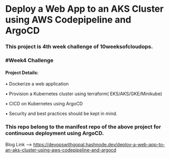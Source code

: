 # Deploy a Web App to an AKS Cluster using AWS Codepipeline and ArgoCD
### This project is 4th week challenge of 10weeksofcloudops.

### #Week4 Challenge
#### Project Details:
• Dockerize a web application

• Provision a Kubernetes cluster using terraform( EKS/AKS/GKE/Minikube)

• CICD on Kubernetes using ArgoCD

• Security and best practices should be kept in mind.

### This repo belong to the manifest repo of the above project for continuous deployment using ArgoCD.

Blog Link --> https://devopswithgopal.hashnode.dev/deploy-a-web-app-to-an-aks-cluster-using-aws-codepipeline-and-argocd
